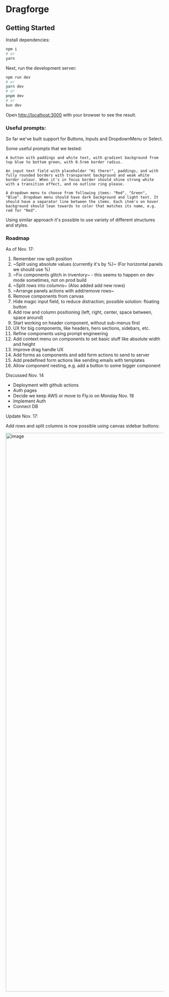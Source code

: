 # Dragforge

## Getting Started

Install dependencies:

```bash
npm i
# or
yarn
```

Next, run the development server:

```bash
npm run dev
# or
yarn dev
# or
pnpm dev
# or
bun dev
```

Open [http://localhost:3000](http://localhost:3000) with your browser to see the result.

### Useful prompts:

So far we've built support for Buttons, Inputs and DropdownMenu or Select.

Some useful prompts that we tested:

```
A button with paddings and white text, with gradient background from top blue to bottom green, with 0.5rem border radius.
```

```
An input text field with placeholder "Hi there!", paddings, and with fully rounded borders with transparent background and weak white border colour. When it's in focus border should shine strong white with a transition effect, and no outline ring please.
```

```
A dropdown menu to choose from following items: "Red", "Green", "Blue". Dropdown menu should have dark background and light text. It should have a separator line between the items. Each item's on hover background should lean towards to color that matches its name, e.g. red for "Red".
```

Using similar approach it's possible to use variety of different structures and styles.

### Roadmap

As of Nov. 17:

1. Remember row split position
2. ~Split using absolute values (currently it's by %)~ (For horizontal panels we should use %)
3. ~Fix components glitch in inventory~ - this seems to happen on dev mode sometimes, not on prod build
4. ~Split rows into columns~ (Also added add new rows)
5. ~Arrange panels actions with add/remove rows~
6. Remove components from canvas
7. Hide magic input field, to reduce distraction; possible solution: floating button
8. Add row and column positioning (left, right, center, space between, space around)
9. Start working on header component, without sub-menus first
10. UX for big components, like headers, hero sections, sidebars, etc.
11. Refine components using prompt engineering
12. Add context menu on components to set basic stuff like absolute width and height
13. Improve drag handle UX
14. Add forms as components and add form actions to send to server
15. Add predefined form actions like sending emails with templates
16. Allow component nesting, e.g. add a button to some bigger component

Discussed Nov. 14
- Deployment with github actions
- Auth pages
- Decide we keep AWS or move to Fly.io on Monday Nov. 18
- Implement Auth
- Connect DB

Update Nov. 17:

Add rows and split columns is now possible using canvas sidebar buttons:

<img width="1779" alt="image" src="https://github.com/user-attachments/assets/169dcf39-7413-414e-93d2-7e095d8fcd92">

